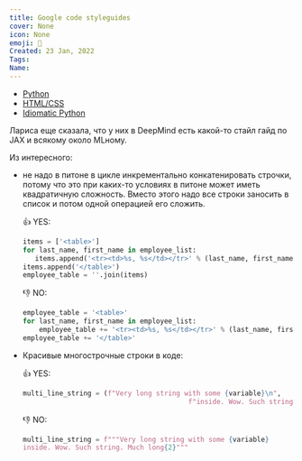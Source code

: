 ```yaml
---
title: Google code styleguides
cover: None
icon: None
emoji: 💈
Created: 23 Jan, 2022
Tags: 
Name: 
---
```



* [Python](https://google.github.io/styleguide/pyguide.html)
* [HTML/CSS](https://google.github.io/styleguide/htmlcssguide.html)
* [Idiomatic Python](https://github.com/JeffPaine/beautiful_idiomatic_python)

Лариса еще сказала, что у них в DeepMind есть какой-то стайл гайд по JAX и всякому около MLному.

Из интересного: 

* не надо в питоне в цикле инкрементально конкатенировать строчки, потому что это при каких-то условиях в питоне может иметь квадратичную сложность. Вместо этого надо все строки заносить в список и потом одной операцией его сложить.

	👍 YES:

	```python
	items = ['<table>']
	for last_name, first_name in employee_list:
	   items.append('<tr><td>%s, %s</td></tr>' % (last_name, first_name))
	items.append('</table>')
	employee_table = ''.join(items)
	```

	👎 NO:

	```python
	employee_table = '<table>'
	for last_name, first_name in employee_list:
	    employee_table += '<tr><td>%s, %s</td></tr>' % (last_name, first_name)
	employee_table += '</table>'
	```

* Красивые многострочные строки в коде:

	👍 YES:

	```python
	multi_line_string = (f"Very long string with some {variable}\n",
											 f"inside. Wow. Such string. Much long{2}")
	```

	👎 NO:

	```python
	multi_line_string = f"""Very long string with some {variable}
	inside. Wow. Such string. Much long{2}"""
	```

